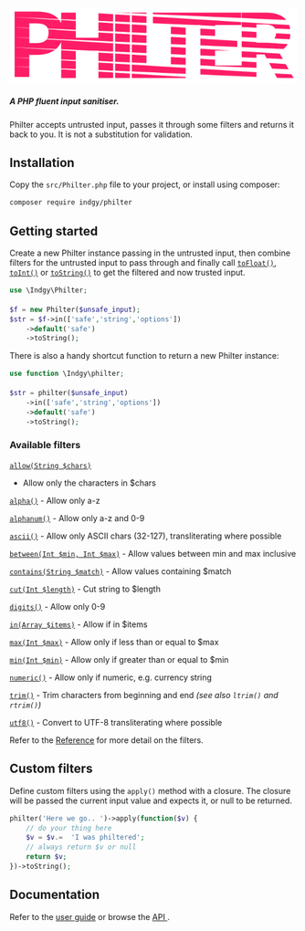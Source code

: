 ![Philter Logo](https://raw.githubusercontent.com/indgy/philter/main/docs/philter.svg)
##### A PHP fluent input sanitiser.
Philter accepts untrusted input, passes it through some filters and returns it back to you. It is not a substitution for validation.

## Installation
Copy the `src/Philter.php` file to your project, or install using composer:

```sh
composer require indgy/philter
```

## Getting started
Create a new Philter instance passing in the untrusted input, then combine filters for the untrusted input to pass through and finally call [`toFloat()`](https://indgy.github.io/philter/reference/#toFloat), [`toInt()`](https://indgy.github.io/philter/reference/#toInt) or [`toString()`](https://indgy.github.io/philter/reference/#toString) to get the filtered and now trusted input.

```php
use \Indgy\Philter;

$f = new Philter($unsafe_input);
$str = $f->in(['safe','string','options'])
	->default('safe')
	->toString();
```

There is also a handy shortcut function to return a new Philter instance:

```php
use function \Indgy\philter;

$str = philter($unsafe_input)
	->in(['safe','string','options'])
	->default('safe')
	->toString();
```

### Available filters

[`allow(String $chars)`](https://indgy.github.io/philter/reference/#allow)
 - Allow only the characters in \$chars

[`alpha()`](https://indgy.github.io/philter/reference/#alpha) - Allow only a-z

[`alphanum()`](https://indgy.github.io/philter/reference/#alphanum) - Allow only a-z and 0-9

[`ascii()`](https://indgy.github.io/philter/reference/#ascii) - Allow only ASCII chars (32-127), transliterating where possible

[`between(Int $min, Int $max)`](https://indgy.github.io/philter/reference/#between) - Allow values between min and max inclusive

[`contains(String $match)`](https://indgy.github.io/philter/reference/#contains) - Allow values containing \$match

[`cut(Int $length)`](https://indgy.github.io/philter/reference/#cut) - Cut string to \$length

[`digits()`](https://indgy.github.io/philter/reference/#digits) - Allow only 0-9

[`in(Array $items)`](https://indgy.github.io/philter/reference/#in) - Allow if in \$items

[`max(Int $max)`](https://indgy.github.io/philter/reference/#max) - Allow only if less than or equal to \$max

[`min(Int $min)`](https://indgy.github.io/philter/reference/#min) - Allow only if greater than or equal to \$min

[`numeric()`](https://indgy.github.io/philter/reference/#numeric) - Allow only if numeric, e.g. currency string

[`trim()`](https://indgy.github.io/philter/reference/#trim) - Trim characters from beginning and end *(see also `ltrim()` and `rtrim()`)*

[`utf8()`](https://indgy.github.io/philter/reference/#utf8) - Convert to UTF-8 transliterating where possible


Refer to the [Reference](https://indgy.github.io/philter/reference/index.html) for more detail on the filters.

## Custom filters
Define custom filters using the `apply()` method with a closure. The closure will be passed the current input value and expects it, or null to be returned.

```php
philter('Here we go.. ')->apply(function($v) {
	// do your thing here
	$v = $v.=  'I was philtered';
	// always return $v or null
	return $v;
})->toString();
```

## Documentation
Refer to the [user guide](https://indgy.github.io/philter/index.html) or browse the [API ](https://indgy.github.io/philter/api/index.html).
